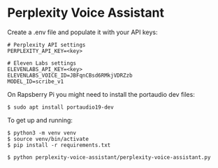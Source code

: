 # Perplexity Voice Assistant #

Create a .env file and populate it with your API keys:

```
# Perplexity API settings
PERPLEXITY_API_KEY=<key>

# Eleven Labs settings
ELEVENLABS_API_KEY=<key>
ELEVENLABS_VOICE_ID=JBFqnCBsd6RMkjVDRZzb
MODEL_ID=scribe_v1
```

On Rapsberry Pi you might need to install the portaudio dev files:

```$ sudo apt install portaudio19-dev```

To get up and running:

```
$ python3 -m venv venv
$ source venv/bin/activate
$ pip install -r requirements.txt

$ python perplexity-voice-assistant/perplexity-voice-assistant.py
```